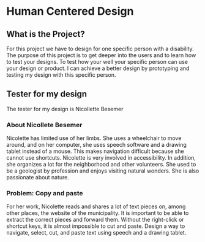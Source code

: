 # Human Centered Design

## What is the Project? 
For this project we have to design for one specific person with a disability. The purpose of this project is to get deeper into the users and to learn how to test your designs. To test how your  well your specific person can use your design or product. I can achieve a better design  by prototyping and testing my design with this specific person.  


## Tester for my design 

The tester for my design is Nicollette Besemer 

### About Nicollete Besemer


Nicolette has limited use of her limbs. She uses a wheelchair to move around, and on her computer, she uses speech software and a drawing tablet instead of a mouse. This makes navigation difficult because she cannot use shortcuts. Nicolette is very involved in accessibility. In addition, she organizes a lot for the neighborhood and other volunteers. She used to be a geologist by profession and enjoys visiting natural wonders. She is also passionate about nature.


### Problem: Copy and paste
For her work, Nicolette reads and shares a lot of text pieces on, among other places, the website of the municipality. It is important to be able to extract the correct pieces and forward them. Without the right-click or shortcut keys, it is almost impossible to cut and paste. Design a way to navigate, select, cut, and paste text using speech and a drawing tablet.




<!-- Add a link to your live demo in Github Pages 🌐-->

<!-- ☝️ replace this description with a description of your own work -->

<!-- replace the code in the /docs folder with your own, so you can showcase your work with GitHub Pages 🌍 -->

<!-- Add a nice poster image here at the end of the week, showing off your shiny frontend 📸 -->

<!-- Maybe a table of contents here? 📚 -->

<!-- How about a section that describes how to install this project? 🤓 -->

<!-- ...but how does one use this project? What are its features 🤔 -->

<!-- Maybe a checklist of done stuff and stuff still on your wishlist? ✅ -->

<!-- How about a license here? 📜 (or is it a licence?) 🤷 -->

